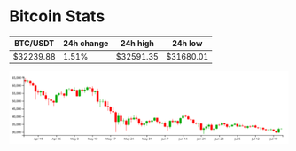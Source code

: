 # Bitcoin Stats

BTC/USDT|24h change|24h high|24h low|
|---|---|---|---|
|$32239.88|1.51%|$32591.35|$31680.01|

<img src="./chart.svg">
